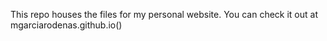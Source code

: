 This repo houses the files for my personal website. You can check it out at mgarciarodenas.github.io()
